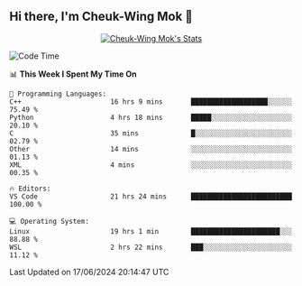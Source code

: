 ## Hi there, I'm Cheuk-Wing Mok 👋

<!--
**mozro0327/mozro0327** is a ✨ _special_ ✨ repository because its `README.md` (this file) appears on your GitHub profile.

Here are some ideas to get you started:

- 🔭 I’m currently working on ...
- 🌱 I’m currently learning ...
- 👯 I’m looking to collaborate on ...
- 🤔 I’m looking for help with ...
- 💬 Ask me about ...
- 📫 How to reach me: ...
- 😄 Pronouns: ...
- ⚡ Fun fact: ...
-->

<p align="center">
  <a href="https://github.com/mozro0327" class="rich-diff-level-one">
    <img src="https://github-readme-stats.vercel.app/api?username=mozro0327&title_color=333&text_color=777" alt="Cheuk-Wing Mok's Stats" >
    <!-- &hide=issues
    <img src="https://github-readme-stats.vercel.app/api?username=mozro0327&hide=issues&title_color=333&text_color=777" alt="Cheuk-Wing Mok's Stats" >
    -->
  </a>
</p>

<!--START_SECTION:waka-->
![Code Time](http://img.shields.io/badge/Code%20Time-2%2C680%20hrs%2053%20mins-blue)

📊 **This Week I Spent My Time On** 

```text
💬 Programming Languages: 
C++                      16 hrs 9 mins       ███████████████████░░░░░░   75.49 % 
Python                   4 hrs 18 mins       █████░░░░░░░░░░░░░░░░░░░░   20.10 % 
C                        35 mins             █░░░░░░░░░░░░░░░░░░░░░░░░   02.79 % 
Other                    14 mins             ░░░░░░░░░░░░░░░░░░░░░░░░░   01.13 % 
XML                      4 mins              ░░░░░░░░░░░░░░░░░░░░░░░░░   00.35 % 

🔥 Editors: 
VS Code                  21 hrs 24 mins      █████████████████████████   100.00 % 

💻 Operating System: 
Linux                    19 hrs 1 min        ██████████████████████░░░   88.88 % 
WSL                      2 hrs 22 mins       ███░░░░░░░░░░░░░░░░░░░░░░   11.12 % 
```


 Last Updated on 17/06/2024 20:14:47 UTC
<!--END_SECTION:waka-->
